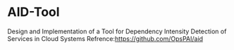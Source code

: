 # AID-Tool
Design and Implementation of a Tool for Dependency Intensity Detection of Services in Cloud Systems
Refrence:https://github.com/OpsPAI/aid
